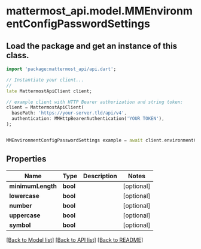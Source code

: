 # mattermost_api.model.MMEnvironmentConfigPasswordSettings

## Load the package and get an instance of this class.
```dart
import 'package:mattermost_api/api.dart';

// Instantiate your client...
//
late MattermostApiClient client;

// example client with HTTP Bearer authorization and string token:
client = MattermostApiClient(
  basePath: 'https://your-server.tld/api/v4',
  authentication: MMHttpBearerAuthentication('YOUR TOKEN'),
);


MMEnvironmentConfigPasswordSettings example = await client.environmentConfigPasswordSettings.FUNCTION_THAT_RETURNS_THIS_CLASS();

```

## Properties
Name | Type | Description | Notes
------------ | ------------- | ------------- | -------------
**minimumLength** | **bool** |  | [optional] 
**lowercase** | **bool** |  | [optional] 
**number** | **bool** |  | [optional] 
**uppercase** | **bool** |  | [optional] 
**symbol** | **bool** |  | [optional] 

[[Back to Model list]](../GENERATED_README.md#documentation-for-models) [[Back to API list]](../GENERATED_README.md#documentation-for-api-endpoints) [[Back to README]](../GENERATED_README.md)


